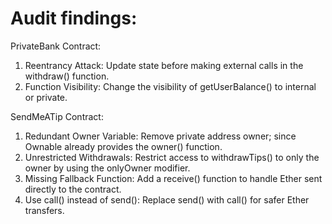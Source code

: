 # Audit findings:

PrivateBank Contract:

  1. Reentrancy Attack: Update state before making external calls in the withdraw() function.
  2. Function Visibility: Change the visibility of getUserBalance() to internal or private.

SendMeATip Contract:

  1. Redundant Owner Variable: Remove private address owner; since Ownable already provides the owner() function.
  2. Unrestricted Withdrawals: Restrict access to withdrawTips() to only the owner by using the onlyOwner modifier.
  3. Missing Fallback Function: Add a receive() function to handle Ether sent directly to the contract.
  4. Use call() instead of send(): Replace send() with call() for safer Ether transfers.
